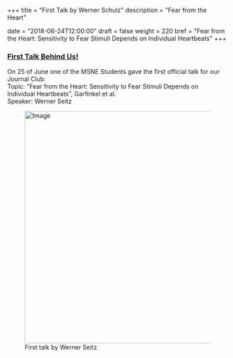 +++
title = "First Talk by Werner Schulz"
description = "Fear from the Heart"

date = "2018-06-24T12:00:00"
draft = false
weight = 220
bref = "Fear from the Heart: Sensitivity to Fear Stimuli Depends on Individual Heartbeats"
+++


<h3 class="section-head" id="h-get-started"><a href="#h-get-started">First Talk Behind Us!</a></h3>
<p> On 25 of June one of the MSNE Students gave the first official talk for our Journal Club:<br>
Topic: "Fear from the Heart: Sensitivity to Fear Stimuli Depends on Individual Heartbeats", Garfinkel et al.<br>
Speaker: Werner Seitz <br>


<figure>
  <img alt="Image" height="533" src="/img/journal-club.jpg" width="800">
  <figcaption>
    First talk by Werner Seitz
  </figcaption>
</figure>
